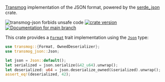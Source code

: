 [Transmog](https://github.com/khonsulabs/transmog) implementation of the JSON format, powered by the [serde_json](https://github.com/serde-rs/json) crate.

![transmog-json forbids unsafe code](https://img.shields.io/badge/unsafe-forbid-success)
[![crate version](https://img.shields.io/crates/v/transmog-json.svg)](https://crates.io/crates/transmog-json)
[![Documentation for `main` branch](https://img.shields.io/badge/docs-main-informational)](https://khonsulabs.github.io/transmog/main/transmog_json/)

This crate provides a [`Format`][format] trait implementation using the [`Json`][json-type] type:

```rust
use transmog::{Format, OwnedDeserializer};
use transmog_json::Json;

let json = Json::default();
let serialized = json.serialize(&42_u64).unwrap();
let deserialized: u64 = json.deserialize_owned(&serialized).unwrap();
assert_eq!(deserialized, 42);
```

[json-type]: crate::Json
[format]: crate::transmog::Format
[transmog-async]: https://crates.io/crates/transmog-async
[transmog-bincode]: https://crates.io/crates/transmog-bincode
[transmog-cbor]: https://crates.io/crates/transmog-cbor
[transmog-pot]: https://crates.io/crates/transmog-pot
[transmog-versions]: https://crates.io/crates/transmog-versions
